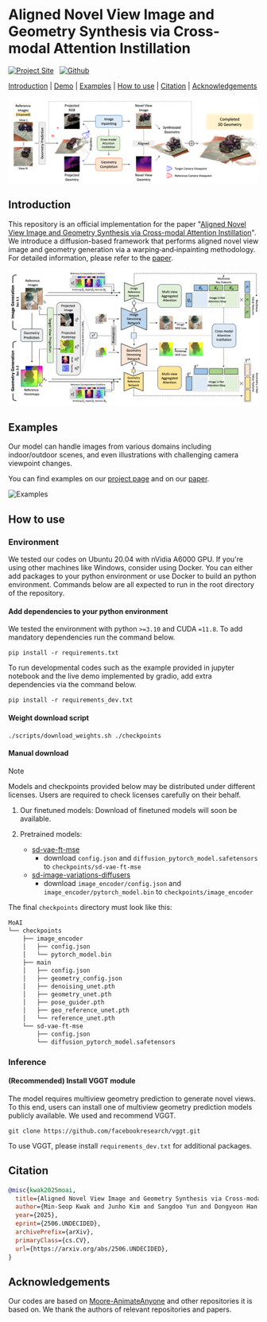 # Aligned Novel View Image and Geometry Synthesis via Cross-modal Attention Instillation

[![Project Site](https://img.shields.io/badge/Project-Web-green)](https://cvlab-kaist.github.io/MoAI/) &nbsp;
[![Github](https://img.shields.io/badge/Github-Repo-orange?logo=github)](https://github.com/cvlab-kaist/MoAI) &nbsp; 
<!-- [![Spaces](https://img.shields.io/badge/Spaces-Demo-yellow?logo=huggingface)]() &nbsp;  -->
<!-- [![Models](https://img.shields.io/badge/Models-checkpoints-blue?logo=huggingface)]() &nbsp;  -->
<!-- [![arXiv](https://img.shields.io/badge/arXiv-2405.17251-red?logo=arxiv)](https://arxiv.org/abs/2405.17251) -->

[Introduction](#introduction)
| [Demo](#demo)
| [Examples](#examples)
| [How to use](#how-to-use)
| [Citation](#citation)
| [Acknowledgements](#acknowledgements)

![concept image](https://github.com/cvlab-kaist/MoAI/blob/main/MoAI/assets/teaser.png)

## Introduction

This repository is an official implementation for the paper "[Aligned Novel View Image and Geometry Synthesis via Cross-modal Attention Instillation](https://cvlab-kaist.github.io/MoAI/)". We introduce a diffusion-based framework that performs aligned novel view image and geometry generation via a warping‐and‐inpainting methodology. For detailed information, please refer to the [paper](https://arxiv.org/abs/2405.17251).

![Framework](https://github.com/cvlab-kaist/MoAI/blob/main/MoAI/assets/architecture.png)

## Examples

Our model can handle images from various domains including indoor/outdoor scenes, and even illustrations with challenging camera viewpoint changes.

You can find examples on our [project page](https://cvlab-kaist.github.io/MoAI/) and on our [paper](https://arxiv.org/abs/2405.17251). 

![Examples](https://github.com/cvlab-kaist/MoAI/blob/main/MoAI/assets/Qual_image.png)

<!-- Generated novel views can be used for 3D reconstruction. In the example below, we reconstructed a 3D scene via [InstantSplat](https://instantsplat.github.io/). We generated the video using [this implementation](https://github.com/ONground-Korea/unofficial-Instantsplat).

<video autoplay loop src="https://github.com/user-attachments/assets/b3362776-815c-426f-bf39-d04722eb8a6f" width="852" height="480"></video> -->

## How to use

### Environment

We tested our codes on Ubuntu 20.04 with nVidia A6000 GPU. If you're using other machines like Windows, consider using Docker. You can either add packages to your python environment or use Docker to build an python environment. Commands below are all expected to run in the root directory of the repository.

#### Add dependencies to your python environment

We tested the environment with python `>=3.10` and CUDA `=11.8`. To add mandatory dependencies run the command below.

``` shell
pip install -r requirements.txt
```

To run developmental codes such as the example provided in jupyter notebook and the live demo implemented by gradio, add extra dependencies via the command below.

``` shell
pip install -r requirements_dev.txt
```

#### Weight download script

``` shell
./scripts/download_weights.sh ./checkpoints
```

#### Manual download

> [!NOTE]
> Models and checkpoints provided below may be distributed under different licenses. Users are required to check licenses carefully on their behalf.

1. Our finetuned models:
    Download of finetuned models will soon be available.

2. Pretrained models:
    - [sd-vae-ft-mse](https://huggingface.co/stabilityai/sd-vae-ft-mse)
      - download `config.json` and `diffusion_pytorch_model.safetensors` to `checkpoints/sd-vae-ft-mse`
    - [sd-image-variations-diffusers](https://huggingface.co/lambdalabs/sd-image-variations-diffusers)
      - download `image_encoder/config.json` and `image_encoder/pytorch_model.bin` to `checkpoints/image_encoder`

The final `checkpoints` directory must look like this:

```
MoAI
└── checkpoints
    ├── image_encoder
    │   ├── config.json
    │   └── pytorch_model.bin
    ├── main
    │   ├── config.json
    │   ├── geometry_config.json
    │   ├── denoising_unet.pth
    │   ├── geometry_unet.pth
    │   ├── pose_guider.pth
    │   ├── geo_reference_unet.pth
    │   └── reference_unet.pth
    └── sd-vae-ft-mse
        ├── config.json
        └── diffusion_pytorch_model.safetensors
```

### Inference

#### (Recommended) Install VGGT module

The model requires multiview geometry prediction to generate novel views. To this end, users can install one of multiview geometry prediction models publicly available. We used and recommend VGGT.

``` shell
git clone https://github.com/facebookresearch/vggt.git
```

To use VGGT, please install `requirements_dev.txt` for additional packages.

<!-- #### API

**Input Preparation**

Load the input image and estimate the corresponding depth map. Create camera matrices for the intrinsic and extrinsic parameters. [ops.py](genwarp/ops.py) has helper functions to create matrices.

``` python
from PIL import Image
from torchvision.transforms.functional import to_tensor

src_image = to_tensor(Image.open(image_file).convert('RGB'))[None].cuda()
src_depth = depth_estimator.infer(src_image)
```

``` python
import torch
from ops import camera_lookat, get_projection_matrix

proj_mtx = get_projection_matrix(
    fovy=fovy,
    aspect_wh=1.,
    near=near,
    far=far
)

src_view_mtx = camera_lookat(
    torch.tensor([[0., 0., 0.]]),  # From (0, 0, 0)
    torch.tensor([[-1., 0., 0.]]), # Cast rays to -x
    torch.tensor([[0., 0., 1.]])   # z-up
)

tar_view_mtx = camera_lookat(
    torch.tensor([[-0.1, 2., 1.]]), # Camera eye position
    torch.tensor([[-5., 0., 0.]]),  # Looking at.
    z_up  # z-up
)

rel_view_mtx = (
    tar_view_mtx @ torch.linalg.inv(src_view_mtx.float())
).to(src_image)
``` -->

## Citation

``` bibtex
@misc{kwak2025moai,
  title={Aligned Novel View Image and Geometry Synthesis via Cross-modal Attention Instillation}, 
  author={Min-Seop Kwak and Junho Kim and Sangdoo Yun and Dongyoon Han and Taekyoung Kim and Seungryong Kim and Jin-Hwa Kim},
  year={2025},
  eprint={2506.UNDECIDED},
  archivePrefix={arXiv},
  primaryClass={cs.CV},
  url={https://arxiv.org/abs/2506.UNDECIDED}, 
}
```

## Acknowledgements

Our codes are based on [Moore-AnimateAnyone](https://github.com/MooreThreads/Moore-AnimateAnyone) and other repositories it is based on. We thank the authors of relevant repositories and papers.
